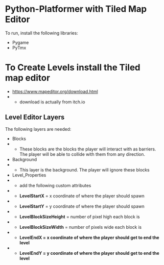 # Python-Platformer with Tiled Map Editor

To run, install the following libraries:
- Pygame
- PyTmx

# To Create Levels install the Tiled map editor
- https://www.mapeditor.org/download.html
- - download is actually from itch.io

## Level Editor Layers
The following layers are needed:
- Blocks
- - These blocks are the blocks the player will interact with as barriers. The player will be able to collide with them from any direction.
- Background
- - This layer is the background. The player will ignore these blocks
- Level_Properties
- - add the following custom attributes
- - <b>LevelStartX</b> = x coordinate of where the player should spawn
- - <b>LevelStartY</b> = y coordinate of where the player should spawn
- - <b>LevelBlockSizeHeight</b> = number of pixel high each block is
- - <b>LevelBlockSizeWidth</b> = number of pixels wide each block is
- - <b>LevelEndX = x coordinate of where the player should get to end the level
- - <b>LevelEndY</b> = y coordinate of where the player should get to end the level